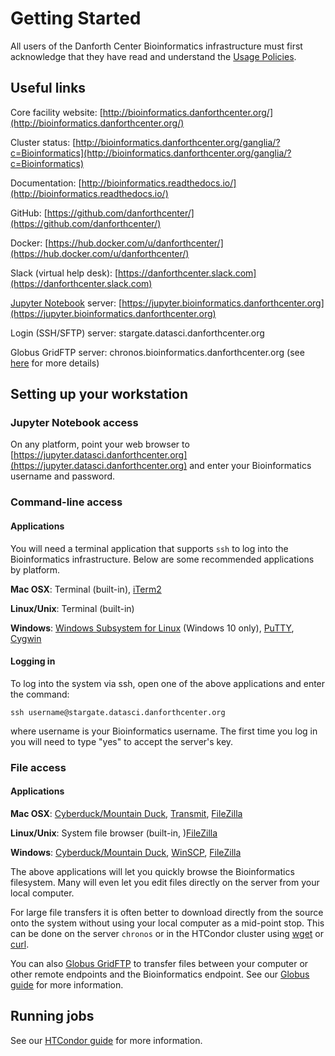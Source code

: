 # Getting Started

All users of the Danforth Center Bioinformatics infrastructure must first acknowledge that they have read and 
understand the [Usage Policies](policies.md).

## Useful links

Core facility website: [http://bioinformatics.danforthcenter.org/](http://bioinformatics.danforthcenter.org/)

Cluster status: [http://bioinformatics.danforthcenter.org/ganglia/?c=Bioinformatics](http://bioinformatics.danforthcenter.org/ganglia/?c=Bioinformatics)

Documentation: [http://bioinformatics.readthedocs.io/](http://bioinformatics.readthedocs.io/)

GitHub: [https://github.com/danforthcenter/](https://github.com/danforthcenter/)

Docker: [https://hub.docker.com/u/danforthcenter/](https://hub.docker.com/u/danforthcenter/)

Slack (virtual help desk): [https://danforthcenter.slack.com](https://danforthcenter.slack.com)

[Jupyter Notebook](http://jupyter.org/) server: [https://jupyter.bioinformatics.danforthcenter.org](https://jupyter.bioinformatics.danforthcenter.org)

Login (SSH/SFTP) server: stargate.datasci.danforthcenter.org

Globus GridFTP server: chronos.bioinformatics.danforthcenter.org (see [here](globus.md) for more details)

## Setting up your workstation

### Jupyter Notebook access

On any platform, point your web browser to [https://jupyter.datasci.danforthcenter.org](https://jupyter.datasci.danforthcenter.org) and enter your
Bioinformatics username and password.

### Command-line access

#### Applications

You will need a terminal application that supports `ssh` to log into the Bioinformatics
infrastructure. Below are some recommended applications by platform.

**Mac OSX**: Terminal (built-in), [iTerm2](https://www.iterm2.com/)

**Linux/Unix**: Terminal (built-in)

**Windows**: [Windows Subsystem for Linux](https://msdn.microsoft.com/en-us/commandline/wsl/install_guide) 
(Windows 10 only), [PuTTY](http://www.chiark.greenend.org.uk/~sgtatham/putty/), [Cygwin](https://www.cygwin.com/)

#### Logging in

To log into the system via ssh, open one of the above applications and enter the command:

`ssh username@stargate.datasci.danforthcenter.org`

where username is your Bioinformatics username. The first time you log in you will need to
type "yes" to accept the server's key.

### File access

#### Applications

**Mac OSX**: [Cyberduck/Mountain Duck](https://cyberduck.io), [Transmit](https://panic.com/transmit/),
[FileZilla](https://filezilla-project.org/)

**Linux/Unix**: System file browser (built-in, )[FileZilla](https://filezilla-project.org/)

**Windows**: [Cyberduck/Mountain Duck](https://cyberduck.io), [WinSCP](https://winscp.net/eng/download.php),
[FileZilla](https://filezilla-project.org/)

The above applications will let you quickly browse the Bioinformatics filesystem. Many will even let you edit files
directly on the server from your local computer.

For large file transfers it is often better to download directly from the source onto the system without using your
local computer as a mid-point stop. This can be done on the server `chronos` or in the HTCondor cluster using 
[wget](https://www.gnu.org/software/wget/manual/wget.html) or [curl](https://curl.haxx.se/docs/manpage.html).

You can also [Globus GridFTP](https://www.globus.org/) to transfer files between your computer or other remote
endpoints and the Bioinformatics endpoint. See our [Globus guide](globus.md) for more information.

## Running jobs

See our [HTCondor guide](htcondor_overview.md) for more information.
